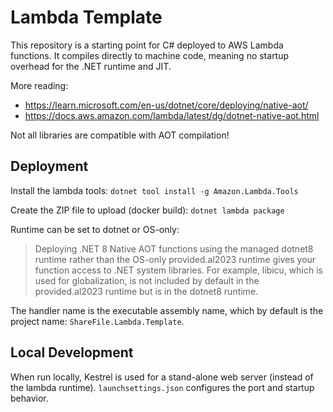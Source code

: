 # Lambda Template

This repository is a starting point for C# deployed to AWS Lambda functions. It compiles directly to machine code, meaning no startup overhead for the .NET runtime and JIT. 

More reading:
* https://learn.microsoft.com/en-us/dotnet/core/deploying/native-aot/
* https://docs.aws.amazon.com/lambda/latest/dg/dotnet-native-aot.html

Not all libraries are compatible with AOT compilation!

## Deployment

Install the lambda tools: `dotnet tool install -g Amazon.Lambda.Tools`

Create the ZIP file to upload (docker build): `dotnet lambda package`

Runtime can be set to dotnet or OS-only:
> Deploying .NET 8 Native AOT functions using the managed dotnet8 runtime rather than the OS-only provided.al2023 runtime gives your function access to .NET system libraries. For example, libicu, which is used for globalization, is not included by default in the provided.al2023 runtime but is in the dotnet8 runtime.

The handler name is the executable assembly name, which by default is the project name: `ShareFile.Lambda.Template`.

## Local Development

When run locally, Kestrel is used for a stand-alone web server (instead of the lambda runtime). `launchsettings.json` configures the port and startup behavior.